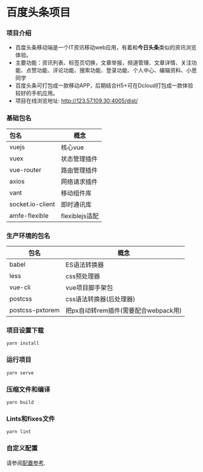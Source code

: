 # 百度头条项目

### 项目介绍

- 百度头条移动端是一个IT资讯移动web应用，有着和**今日头条**类似的资讯浏览体验。
- 主要功能：资讯列表、标签页切换，文章举报，频道管理、文章详情、关注功能、点赞功能、评论功能、搜索功能、登录功能、个人中心、编辑资料、小思同学
- 百度头条可打包成一款移动APP，后期结合H5+可在Dcloud打包成一款体验较好的手机应用。
- 项目在线浏览地址: http://123.57.109.30:4005/dist/

### 基础包名

| 包名             | 概念           |
| :--------------- | -------------- |
| vuejs            | 核心vue        |
| vuex             | 状态管理插件   |
| vue-router       | 路由管理插件   |
| axios            | 网络请求插件   |
| vant             | 移动组件库     |
| socket.io-client | 即时通讯库     |
| amfe-flexible    | flexiblejs适配 |

### 生产环境的包名

| 包名            | 概念                                 |
| --------------- | ------------------------------------ |
| babel           | ES语法转换器                         |
| less            | css预处理器                          |
| vue-cli         | vue项目脚手架包                      |
| postcss         | css语法转换器(后处理器)              |
| postcss-pxtorem | 把px自动转rem插件(需要配合webpack用) |

### 项目设置下载

```
yarn install
```

### 运行项目
```
yarn serve
```

### 压缩文件和编译
```
yarn build
```

### Lints和fixes文件
```
yarn lint
```

### 自定义配置
请参阅[配置参考](https://cli.vuejs.org/config/).
